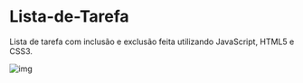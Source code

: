 # Lista-de-Tarefa
Lista de tarefa com inclusão e exclusão feita utilizando JavaScript, HTML5 e CSS3. 

![img](https://i.imgur.com/gfzlCB0.png)
